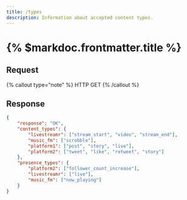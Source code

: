 ```yaml
---
title: /types
description: Information about accepted content types.
---
```


# {% $markdoc.frontmatter.title %}

## Request
{% callout type="note" %}
HTTP GET
{% /callout %}

## Response
```json
{
    "response": "OK",
    "content_types": {
        "livestreamr": ["stream_start", "video", "stream_end"],
        "music_fm": ["scrobble"],
        "platform1": ["post", "story", "live"],
        "platform2": ["tweet", "like", "retweet", "story"]
    },
    "presence_types": {
        "platform2": ["follower_count_increase"],
        "livestreamr": ["live"],
        "music_fm": ["now_playing"]
    }
}
```
